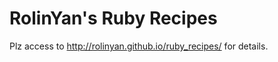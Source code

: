 RolinYan's Ruby Recipes
========
Plz access to http://rolinyan.github.io/ruby_recipes/ for details.

